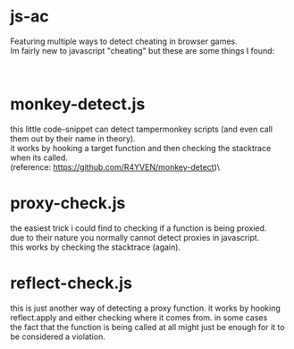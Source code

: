 # js-ac
Featuring multiple ways to detect cheating in browser games.\
Im fairly new to javascript "cheating" but these are some things I found:


<br>


# monkey-detect.js
this little code-snippet can detect tampermonkey scripts (and even call them out by their name in theory).\
it works by hooking a target function and then checking the stacktrace when its called.\
(reference: https://github.com/R4YVEN/monkey-detect)\


# proxy-check.js
the easiest trick i could find to checking if a function is being proxied.\
due to their nature you normally cannot detect proxies in javascript.\
this works by checking the stacktrace (again).


# reflect-check.js
this is just another way of detecting a proxy function. it works by hooking\
reflect.apply and either checking where it comes from. in some cases\
the fact that the function is being called at all might just be enough for it to be considered a violation.
